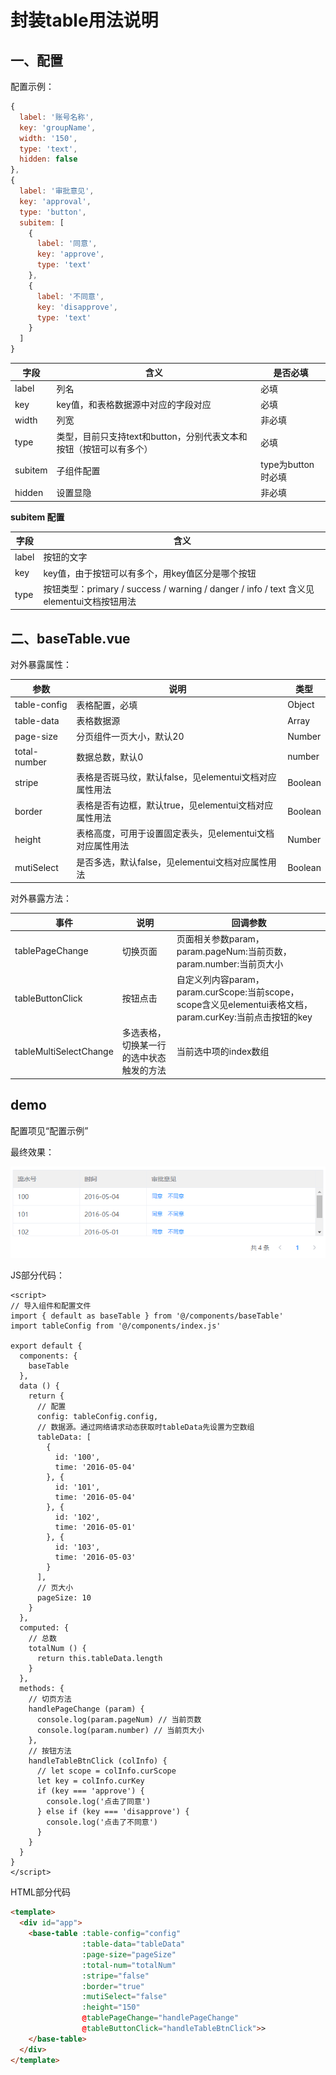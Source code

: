 # 封装table用法说明

## 一、配置

配置示例：

```javascript
{
  label: '账号名称',
  key: 'groupName',
  width: '150',
  type: 'text',
  hidden: false
},
{
  label: '审批意见',
  key: 'approval',
  type: 'button',
  subitem: [
    {
      label: '同意',
      key: 'approve',
      type: 'text'
    },
    {
      label: '不同意',
      key: 'disapprove',
      type: 'text'
    }
  ]
}
```

| 字段 | 含义 | 是否必填 |
| - | - | - |
| label | 列名 | 必填 |
| key | key值，和表格数据源中对应的字段对应 | 必填 |
| width | 列宽 | 非必填 |
| type | 类型，目前只支持text和button，分别代表文本和按钮（按钮可以有多个） | 必填 |
| subitem | 子组件配置 | type为button时必填 |
| hidden | 设置显隐 | 非必填 |

**subitem 配置**

| 字段 | 含义 | 
| - | - | 
| label | 按钮的文字 |
| key | key值，由于按钮可以有多个，用key值区分是哪个按钮 |
| type | 按钮类型：primary / success / warning / danger / info / text 含义见elementui文档按钮用法 |

## 二、baseTable.vue

对外暴露属性：

| 参数 | 说明 | 类型|
| - | - | - |
| table-config | 表格配置，必填 | Object |
| table-data | 表格数据源 | Array |
| page-size | 分页组件一页大小，默认20 | Number |
| total-number | 数据总数，默认0 | number |
| stripe | 表格是否斑马纹，默认false，见elementui文档对应属性用法 | Boolean |
| border | 表格是否有边框，默认true，见elementui文档对应属性用法 | Boolean |
| height | 表格高度，可用于设置固定表头，见elementui文档对应属性用法 | Number |
| mutiSelect | 是否多选，默认false，见elementui文档对应属性用法 | Boolean |

对外暴露方法：

| 事件 | 说明 | 回调参数 |
| - | - | - |
| tablePageChange | 切换页面 | 页面相关参数param，param.pageNum:当前页数， param.number:当前页大小 |
| tableButtonClick | 按钮点击 | 自定义列内容param，param.curScope:当前scope，scope含义见elementui表格文档，param.curKey:当前点击按钮的key |
| tableMultiSelectChange | 多选表格，切换某一行的选中状态触发的方法 | 当前选中项的index数组 |

## demo

配置项见“配置示例”

最终效果：

![](./image/tabledemo.PNG)


JS部分代码：

```
<script>
// 导入组件和配置文件
import { default as baseTable } from '@/components/baseTable'
import tableConfig from '@/components/index.js'

export default {
  components: {
    baseTable
  },
  data () {
    return {
      // 配置
      config: tableConfig.config,
      // 数据源。通过网络请求动态获取时tableData先设置为空数组
      tableData: [
        {
          id: '100',
          time: '2016-05-04'
        }, {
          id: '101',
          time: '2016-05-04'
        }, {
          id: '102',
          time: '2016-05-01'
        }, {
          id: '103',
          time: '2016-05-03'
        }
      ],
      // 页大小
      pageSize: 10
    }
  },
  computed: {
    // 总数
    totalNum () {
      return this.tableData.length
    }
  },
  methods: {
    // 切页方法
    handlePageChange (param) {
      console.log(param.pageNum) // 当前页数
      console.log(param.number) // 当前页大小
    },
    // 按钮方法
    handleTableBtnClick (colInfo) {
      // let scope = colInfo.curScope
      let key = colInfo.curKey
      if (key === 'approve') {
        console.log('点击了同意')
      } else if (key === 'disapprove') {
        console.log('点击了不同意')
      }
    }
  }
}
</script>
```

HTML部分代码

```html
<template>
  <div id="app">
    <base-table :table-config="config"
                :table-data="tableData"
                :page-size="pageSize"
                :total-num="totalNum"
                :stripe="false"
                :border="true"
                :mutiSelect="false"
                :height="150"
                @tablePageChange="handlePageChange"
                @tableButtonClick="handleTableBtnClick">>
    </base-table>
  </div>
</template>
```



